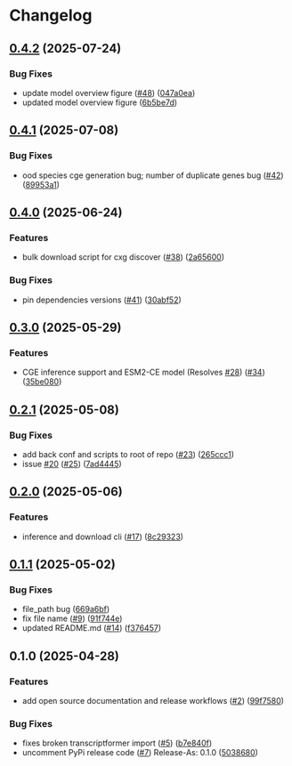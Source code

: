 # Changelog

## [0.4.2](https://github.com/czi-ai/transcriptformer/compare/v0.4.1...v0.4.2) (2025-07-24)


### Bug Fixes

* update model overview figure ([#48](https://github.com/czi-ai/transcriptformer/issues/48)) ([047a0ea](https://github.com/czi-ai/transcriptformer/commit/047a0eab65d5feedb079c30ede4ad06cd720593f))
* updated model overview figure ([6b5be7d](https://github.com/czi-ai/transcriptformer/commit/6b5be7d6b04dcda41295c9e7c82c6d7a1b8cd959))

## [0.4.1](https://github.com/czi-ai/transcriptformer/compare/v0.4.0...v0.4.1) (2025-07-08)


### Bug Fixes

* ood species cge generation bug; number of duplicate genes bug  ([#42](https://github.com/czi-ai/transcriptformer/issues/42)) ([89953a1](https://github.com/czi-ai/transcriptformer/commit/89953a14cce737ac18239125d1a5cfecd913916c))

## [0.4.0](https://github.com/czi-ai/transcriptformer/compare/v0.3.0...v0.4.0) (2025-06-24)


### Features

* bulk download script for cxg discover ([#38](https://github.com/czi-ai/transcriptformer/issues/38)) ([2a65600](https://github.com/czi-ai/transcriptformer/commit/2a6560050fab579877565fa4480771485dd33a68))


### Bug Fixes

* pin dependencies versions ([#41](https://github.com/czi-ai/transcriptformer/issues/41)) ([30abf52](https://github.com/czi-ai/transcriptformer/commit/30abf52be08caba54a13aa0c7939667abbe883c3))

## [0.3.0](https://github.com/czi-ai/transcriptformer/compare/v0.2.1...v0.3.0) (2025-05-29)


### Features

* CGE inference support and ESM2-CE model (Resolves [#28](https://github.com/czi-ai/transcriptformer/issues/28)) ([#34](https://github.com/czi-ai/transcriptformer/issues/34)) ([35be080](https://github.com/czi-ai/transcriptformer/commit/35be0805b452d914acdf18bd43694356e92d58c4))

## [0.2.1](https://github.com/czi-ai/transcriptformer/compare/v0.2.0...v0.2.1) (2025-05-08)


### Bug Fixes

* add back conf and scripts to root of repo ([#23](https://github.com/czi-ai/transcriptformer/issues/23)) ([265ccc1](https://github.com/czi-ai/transcriptformer/commit/265ccc1eac4d01b533723912f75aa143e289d657))
* issue [#20](https://github.com/czi-ai/transcriptformer/issues/20) ([#25](https://github.com/czi-ai/transcriptformer/issues/25)) ([7ad4445](https://github.com/czi-ai/transcriptformer/commit/7ad4445bfe916bc9f3a323b4fb90fd5a807b199a))

## [0.2.0](https://github.com/czi-ai/transcriptformer/compare/v0.1.1...v0.2.0) (2025-05-06)


### Features

* inference and download cli ([#17](https://github.com/czi-ai/transcriptformer/issues/17)) ([8c29323](https://github.com/czi-ai/transcriptformer/commit/8c2932313dcdd47d6bc1480590640ce9d97d2b5d))

## [0.1.1](https://github.com/czi-ai/transcriptformer/compare/v0.1.0...v0.1.1) (2025-05-02)


### Bug Fixes

* file_path bug ([669a6bf](https://github.com/czi-ai/transcriptformer/commit/669a6bf1a92d6010d1ca0cfae80e89ec9cc9dbff))
* fix file name ([#9](https://github.com/czi-ai/transcriptformer/issues/9)) ([91f744e](https://github.com/czi-ai/transcriptformer/commit/91f744e764d20feb5c5011a43f13f7f342ef7ec7))
* updated README.md ([#14](https://github.com/czi-ai/transcriptformer/issues/14)) ([f376457](https://github.com/czi-ai/transcriptformer/commit/f376457ab012ac033b39ad59118176286611728f))

## 0.1.0 (2025-04-28)


### Features

* add open source documentation and release workflows ([#2](https://github.com/czi-ai/transcriptformer/issues/2)) ([99f7580](https://github.com/czi-ai/transcriptformer/commit/99f7580e132cbc595ecf89661d7f6c4f4c0c4f83))


### Bug Fixes

* fixes broken transcriptformer import ([#5](https://github.com/czi-ai/transcriptformer/issues/5)) ([b7e840f](https://github.com/czi-ai/transcriptformer/commit/b7e840f6d3413bc0325e5691e116f5fce0d9806a))
* uncomment PyPi release code ([#7](https://github.com/czi-ai/transcriptformer/issues/7)) Release-As: 0.1.0 ([5038680](https://github.com/czi-ai/transcriptformer/commit/503868017b0f05921d22f0cb65de84694c5e9468))
